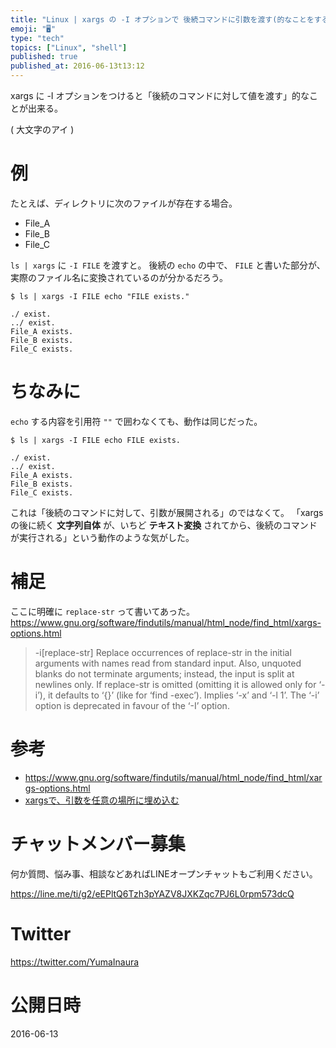 ```yaml
---
title: "Linux | xargs の -I オプションで 後続コマンドに引数を渡す(的なことをする)"
emoji: "🖥"
type: "tech"
topics: ["Linux", "shell"]
published: true
published_at: 2016-06-13t13:12
---
```



xargs に -I オプションをつけると「後続のコマンドに対して値を渡す」的なことが出来る。

 ( 大文字のアイ ) 

# 例

たとえば、ディレクトリに次のファイルが存在する場合。

- File_A 
- File_B 
- File_C

`ls | xargs` に `-I FILE` を渡すと。
後続の `echo` の中で、 `FILE` と書いた部分が、実際のファイル名に変換されているのが分かるだろう。

```
$ ls | xargs -I FILE echo "FILE exists."

./ exist.
../ exist.
File_A exists.
File_B exists.
File_C exists.
```

# ちなみに

`echo` する内容を引用符 `""` で囲わなくても、動作は同じだった。

```
$ ls | xargs -I FILE echo FILE exists.

./ exist.
../ exist.
File_A exists.
File_B exists.
File_C exists.
```

これは「後続のコマンドに対して、引数が展開される」のではなくて。
「xargs の後に続く **文字列自体** が、いちど **テキスト変換** されてから、後続のコマンドが実行される」という動作のような気がした。

# 補足

ここに明確に `replace-str` って書いてあった。
https://www.gnu.org/software/findutils/manual/html_node/find_html/xargs-options.html

>-i[replace-str]
>Replace occurrences of replace-str in the initial arguments with names read from standard input. Also, unquoted blanks do not terminate arguments; instead, the input is split at newlines only. If replace-str is omitted (omitting it is allowed only for ‘-i’), it defaults to ‘{}’ (like for ‘find -exec’). Implies ‘-x’ and ‘-l 1’. The ‘-i’ option is deprecated in favour of the ‘-I’ option. 

# 参考

- https://www.gnu.org/software/findutils/manual/html_node/find_html/xargs-options.html
- [xargsで、引数を任意の場所に埋め込む](http://d.hatena.ne.jp/iww/20111007/xargs)








<!-- Update From Qiita API -->

# チャットメンバー募集


何か質問、悩み事、相談などあればLINEオープンチャットもご利用ください。

https://line.me/ti/g2/eEPltQ6Tzh3pYAZV8JXKZqc7PJ6L0rpm573dcQ





# Twitter


https://twitter.com/YumaInaura


<!-- Update From Qiita API -->



# 公開日時

2016-06-13
